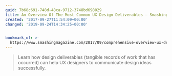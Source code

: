 ```yaml
---
guid: 7b68c691-748d-48ca-9712-3748bd698029
title: An Overview Of The Most Common UX Design Deliverables – Smashing Magazine
created: '2017-09-27T11:54:09+00:00'
changed: '2019-09-24T14:34:25+00:00'


bookmark_of: >-
  https://www.smashingmagazine.com/2017/09/comprehensive-overview-ux-design-deliverables/
---
```



> Learn how design deliverables (tangible records of work that has occurred) can help UX designers to communicate design ideas successfully.
